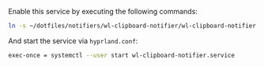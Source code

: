 Enable this service by executing the following commands:

```bash
ln -s ~/dotfiles/notifiers/wl-clipboard-notifier/wl-clipboard-notifier.service ~/.config/systemd/user/wl-clipboard-notifier.service
```

And start the service via `hyprland.conf`:

```bash
exec-once = systemctl --user start wl-clipboard-notifier.service
```
